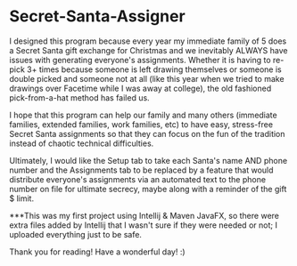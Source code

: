 # Secret-Santa-Assigner

I designed this program because every year my immediate family of 5 does a Secret Santa gift exchange for Christmas and we inevitably ALWAYS have issues with generating everyone's assignments. Whether it is having to re-pick 3+ times because someone is left drawing themselves or someone is double picked and someone not at all (like this year when we tried to make drawings over Facetime while I was away at college), the old fashioned pick-from-a-hat method has failed us.

I hope that this program can help our family and many others (immediate families, extended families, work families, etc) to have easy, stress-free Secret Santa assignments so that they can focus on the fun of the tradition instead of chaotic technical difficulties.

Ultimately, I would like the Setup tab to take each Santa's name AND phone number and the Assignments tab to be replaced by a feature that would distribute everyone's assignments via an automated text to the phone number on file for ultimate secrecy, maybe along with a reminder of the gift $ limit.

***This was my first project using Intellij & Maven JavaFX, so there were extra files added by Intellij that I wasn't sure if they were needed or not; I uploaded everything just to be safe.

Thank you for reading! Have a wonderful day! :)
